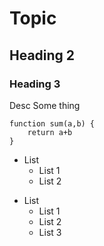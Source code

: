 # Topic 

## Heading 2

### Heading 3 

Desc Some thing 

```
function sum(a,b) {
    return a+b
}
```

* List 
  * List 1
  * List 2

- List 
    - List 1
    - List 2
    - List 3 

    